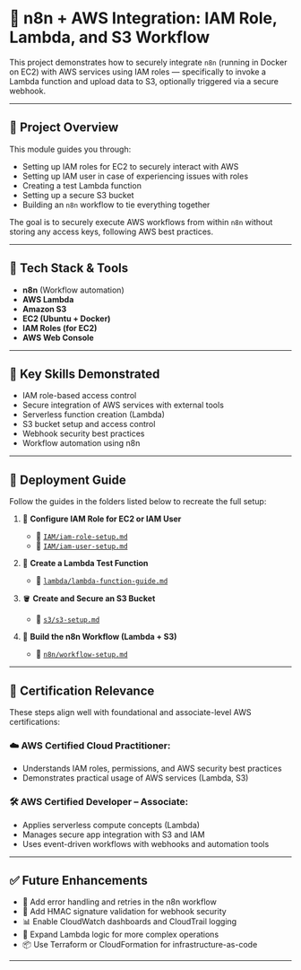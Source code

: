 
# 🚀 n8n + AWS Integration: IAM Role, Lambda, and S3 Workflow

This project demonstrates how to securely integrate `n8n` (running in Docker on EC2) with AWS services using IAM roles — specifically to invoke a Lambda function and upload data to S3, optionally triggered via a secure webhook.

---

## 🧾 Project Overview

This module guides you through:
- Setting up IAM roles for EC2 to securely interact with AWS
- Setting up IAM user in case of experiencing issues with roles
- Creating a test Lambda function
- Setting up a secure S3 bucket
- Building an `n8n` workflow to tie everything together

The goal is to securely execute AWS workflows from within `n8n` without storing any access keys, following AWS best practices.

---

## 🧰 Tech Stack & Tools

- **n8n** (Workflow automation)
- **AWS Lambda**
- **Amazon S3**
- **EC2 (Ubuntu + Docker)**
- **IAM Roles (for EC2)**
- **AWS Web Console**

---

## 🧠 Key Skills Demonstrated

- IAM role-based access control
- Secure integration of AWS services with external tools
- Serverless function creation (Lambda)
- S3 bucket setup and access control
- Webhook security best practices
- Workflow automation using n8n

---

## 📌 Deployment Guide

Follow the guides in the folders listed below to recreate the full setup:

1. 🔐 **Configure IAM Role for EC2 or IAM User**
   - 📄 [`IAM/iam-role-setup.md`](IAM/iam-role-setup.md)
   - 📄 [`IAM/iam-user-setup.md`](IAM/iam-user-setup.md)

2. 🧪 **Create a Lambda Test Function**
   - 📄 [`lambda/lambda-function-guide.md`](lambda/lambda-function-guide.md)

3. 🪣 **Create and Secure an S3 Bucket**
   - 📄 [`s3/s3-setup.md`](s3/s3-setup.md)

4. 🔄 **Build the n8n Workflow (Lambda + S3)**
   - 📄 [`n8n/workflow-setup.md`](n8n/workflow-setup.md)

---

## 🎯 Certification Relevance

These steps align well with foundational and associate-level AWS certifications:

### ☁️ AWS Certified Cloud Practitioner:
- Understands IAM roles, permissions, and AWS security best practices
- Demonstrates practical usage of AWS services (Lambda, S3)

### 🛠 AWS Certified Developer – Associate:
- Applies serverless compute concepts (Lambda)
- Manages secure app integration with S3 and IAM
- Uses event-driven workflows with webhooks and automation tools

---

## ✅ Future Enhancements

- 🔄 Add error handling and retries in the n8n workflow
- 🔐 Add HMAC signature validation for webhook security
- 📊 Enable CloudWatch dashboards and CloudTrail logging
- 🧪 Expand Lambda logic for more complex operations
- 📦 Use Terraform or CloudFormation for infrastructure-as-code

---
